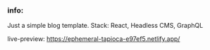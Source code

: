 ### info:

Just a simple blog template. Stack: React, Headless CMS, GraphQL

live-preview: https://ephemeral-tapioca-e97ef5.netlify.app/
